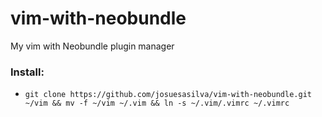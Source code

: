 vim-with-neobundle
==================

My vim with Neobundle plugin manager

### Install:

* `git clone https://github.com/josuesasilva/vim-with-neobundle.git ~/vim && mv -f ~/vim ~/.vim && ln -s ~/.vim/.vimrc ~/.vimrc`
